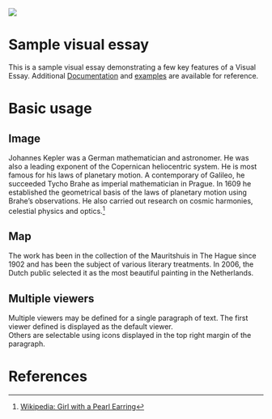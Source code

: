 <a href="https://juncture-digital.org"><img src="https://juncture-digital.org/images/ve-button.png"></a>

<param ve-config 
       title="Johannes Kepler"
       author="A.E.L. Davies and J.V. Field"
       banner="https://iiif.juncture-digital.org/banner/?url=https://ras.ac.uk/sites/default/files/2018-03/Kepler%20portrait%20DSC01553.jpg" 
       layout="vertical">

<!-- Entities discussed throughout the essay are typically defined before the essay text and
     are thus available in all text.  Entity identifiers (QIDs) can be found in either
     Wikipedia or Wikidata (https://www.wikidata.org)> -->
<param ve-entity eid="Q185372"> <!-- Girl with a Pearl Earring painting -->
<param ve-entity eid="Q41264"> <!-- Johannes Vermeer -->
<param ve-entity eid="Q221092"> <!-- Mauritshuis -->
<param ve-entity eid="Q36600"> <!-- The Hague -->

# Sample visual essay

This is a sample visual essay demonstrating a few key features of a Visual Essay. Additional [Documentation](https://github.com/JSTOR-Labs/juncture/wiki) and [examples](https://jstor-labs.github.io/juncture-examples) are available for reference.
<param ve-image 
       manifest="https://iiif.juncture-digital.org/manifest/6dd738aed85597cac540ad31dd5818e86ef7f2918c7b43a9eb3123d5538e6e4c">

# Basic usage

## Image

Johannes Kepler was a German mathematician and astronomer. He was also a leading exponent of the Copernican heliocentric system. He is most famous for his laws of planetary motion. A contemporary of Galileo, he succeeded Tycho Brahe as imperial mathematician in Prague. In 1609 he established the geometrical basis of the laws of planetary motion using Brahe’s observations. He also carried out research on cosmic harmonies, celestial physics and optics.[^1]
<param ve-image 
       label="Portrait of Kepler " 
       description="Detail from the frontispiece of Astronomia Nova" 
       license="public domain" 
       url="https://ras.ac.uk/sites/default/files/2018-03/Kepler%20portrait%20DSC01553.jpg">

## Map

The work has been in the collection of the Mauritshuis in The Hague since 1902 and has been the subject of various 
literary treatments. In 2006, the Dutch public selected it as the most beautiful painting in the Netherlands.
<param ve-map center="Q36600" zoom="11" prefer-geojson>

## Multiple viewers

Multiple viewers may be defined for a single paragraph of text.  The first viewer defined is displayed as the default viewer.  
Others are selectable using icons displayed in the top right margin of the paragraph.
<param ve-image 
       manifest="https://iiif.juncture-digital.org/manifest/6dd738aed85597cac540ad31dd5818e86ef7f2918c7b43a9eb3123d5538e6e4c">
<param ve-map center="Q36600" zoom="11">

# References

[^1]: [Wikipedia: Girl with a Pearl Earring](https://en.wikipedia.org/wiki/Girl_with_a_Pearl_Earring)

